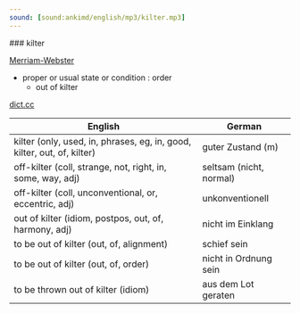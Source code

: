 ```yaml
---
sound: [sound:ankimd/english/mp3/kilter.mp3]
---
```


\### kilter

[Merriam-Webster](https://www.merriam-webster.com/dictionary/kilter)

- proper or usual state or condition : order
    - out of kilter

[dict.cc](https://www.dict.cc/kilter)

| English        | German       |
| -------------- | ------------ |
| kilter (only, used, in, phrases, eg, in, good, kilter, out, of, kilter) | guter Zustand (m) |
| off-kilter (coll, strange, not, right, in, some, way, adj) | seltsam (nicht, normal) |
| off-kilter (coll, unconventional, or, eccentric, adj) | unkonventionell |
| out of kilter (idiom, postpos, out, of, harmony, adj) | nicht im Einklang |
| to be out of kilter (out, of, alignment) | schief sein |
| to be out of kilter (out, of, order) | nicht in Ordnung sein |
| to be thrown out of kilter (idiom) | aus dem Lot geraten |
